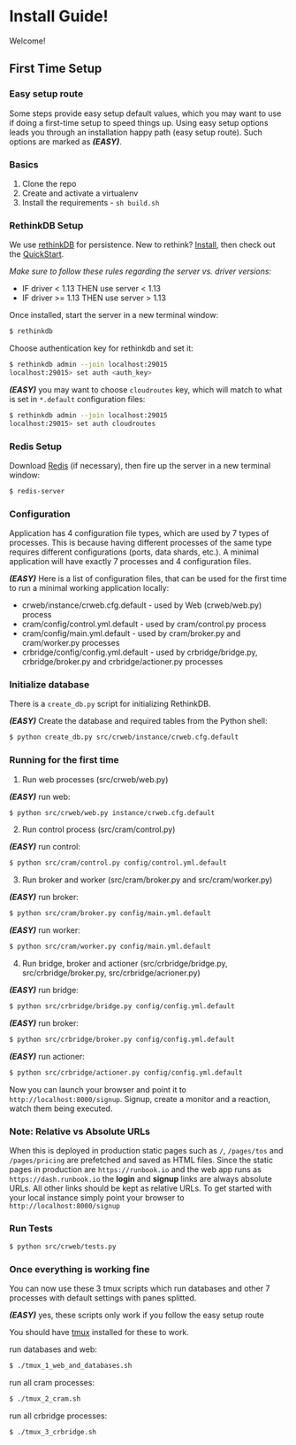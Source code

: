 # Install Guide!

Welcome!

## First Time Setup

### Easy setup route

Some steps provide easy setup default values, which you may want to use if doing a first-time setup to speed things up. Using easy setup options leads you through an installation happy path (easy setup route). Such options are marked as **_(EASY)_**.


### Basics

1. Clone the repo
1. Create and activate a virtualenv
1. Install the requirements - `sh build.sh`


### RethinkDB Setup

We use [rethinkDB](http://www.rethinkdb.com/) for persistence. New to rethink? [Install](http://www.rethinkdb.com/docs/install/), then check out the [QuickStart](http://www.rethinkdb.com/docs/quickstart/).

*Make sure to follow these rules regarding the server  vs. driver versions:*

- IF driver < 1.13 THEN use server < 1.13
- IF driver >= 1.13 THEN use server > 1.13

Once installed, start the server in a new terminal window:

```sh
$ rethinkdb
```

Choose authentication key for rethinkdb and set it:

```sh
$ rethinkdb admin --join localhost:29015
localhost:29015> set auth <auth_key>
```

**_(EASY)_** you may want to choose `cloudroutes` key, which will match to what is set in `*.default` configuration files:

```sh
$ rethinkdb admin --join localhost:29015
localhost:29015> set auth cloudroutes
```


### Redis Setup

Download [Redis](http://redis.io/download) (if necessary), then fire up the server in a new terminal window:

```sh
$ redis-server
```


### Configuration

Application has 4 configuration file types, which are used by 7 types of processes. This is because having different processes of the same type requires different configurations (ports, data shards, etc.). A minimal application will have exactly 7 processes and 4 configuration files.

**_(EASY)_** Here is a list of configuration files, that can be used for the first time to run a minimal working application locally:

 - crweb/instance/crweb.cfg.default - used by Web (crweb/web.py) process
 - cram/config/control.yml.default - used by cram/control.py process
 - cram/config/main.yml.default - used by cram/broker.py and cram/worker.py processes
 - crbridge/config/config.yml.default - used by crbridge/bridge.py, crbridge/broker.py and crbridge/actioner.py processes


### Initialize database

There is a `create_db.py` script for initializing RethinkDB.

**_(EASY)_** Create the database and required tables from the Python shell:

```sh
$ python create_db.py src/crweb/instance/crweb.cfg.default
```


### Running for the first time

1) Run web processes (src/crweb/web.py)

**_(EASY)_** run web:

```sh
$ python src/crweb/web.py instance/crweb.cfg.default
```

2) Run control process (src/cram/control.py)

**_(EASY)_** run control:

```sh
$ python src/cram/control.py config/control.yml.default
```

3) Run broker and worker (src/cram/broker.py and src/cram/worker.py)

**_(EASY)_** run broker:

```sh
$ python src/cram/broker.py config/main.yml.default
```

**_(EASY)_** run worker:

```sh
$ python src/cram/worker.py config/main.yml.default
```

4) Run bridge, broker and actioner (src/crbridge/bridge.py, src/crbridge/broker.py, src/crbridge/acrioner.py)

**_(EASY)_** run bridge:

```sh
$ python src/crbridge/bridge.py config/config.yml.default
```

**_(EASY)_** run broker:

```sh
$ python src/crbridge/broker.py config/config.yml.default
```

**_(EASY)_** run actioner:

```sh
$ python src/crbridge/actioner.py config/config.yml.default
```

Now you can launch your browser and point it to `http://localhost:8000/signup`. Signup, create a monitor and a reaction, watch them being executed.


### Note: Relative vs Absolute URLs

When this is deployed in production static pages such as `/`, `/pages/tos` and `/pages/pricing` are prefetched and saved as HTML files. Since the static pages in production are `https://runbook.io` and the web app runs as `https://dash.runbook.io` the **login** and **signup** links are always absolute URLs. All other links should be kept as relative URLs. To get started with your local instance simply point your browser to `http://localhost:8000/signup`


### Run Tests

```sh
$ python src/crweb/tests.py
```


### Once everything is working fine

You can now use these 3 tmux scripts which run databases and other 7 processes with default settings with panes splitted.

**_(EASY)_** yes, these scripts only work if you follow the easy setup route

You should have [tmux](http://tmux.sourceforge.net) installed for these to work.

run databases and web:

```sh
$ ./tmux_1_web_and_databases.sh
```

run all cram processes:

```sh
$ ./tmux_2_cram.sh
```

run all crbridge processes:

```sh
$ ./tmux_3_crbridge.sh
```
